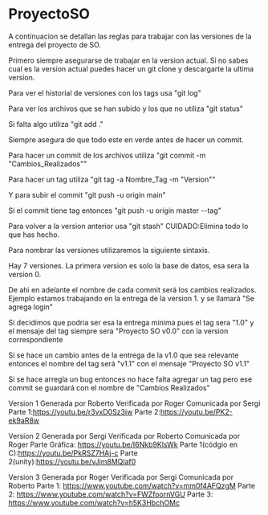 # ProyectoSO
A continuacion se detallan las reglas para trabajar con las versiones de la
entrega del proyecto de SO.

Primero siempre asegurarse de trabajar en la version actual. Si no sabes cual
es la version actual puedes hacer un git clone y descargarte la ultima version.

Para ver el historial de versiones con los tags usa "git log"

Para ver los archivos que se han subido y los que no utiliza "git status"

Si falta algo utiliza "git add ."

Siempre asegura de que todo este en verde antes de hacer un commit.

Para hacer un commit de los archivos utiliza "git commit -m "Cambios_Realizados""

Para hacer un tag utiliza "git tag -a Nombre_Tag -m "Version""

Y para subir el commit "git push -u origin main"

Si el commit tiene tag entonces "git push -u origin master --tag"

Para volver a la version anterior usa "git stash" CUIDADO:Elimina todo lo que
has hecho.

Para nombrar las versiones utilizaremos la siguiente sintaxis.

Hay 7 versiones.
La primera version es solo la base de datos, esa sera la version 0.

De ahi en adelante el nombre de cada commit será los cambios realizados. Ejemplo estamos trabajando en
la entrega de la version 1. y se llamará "Se agrega login"

Si decidimos que podria ser esa la entrega minima pues el tag sera "1.0" y el mensaje del tag siempre sera "Proyecto SO v0.0"
con la version correspondiente

Si se hace un cambio antes de la entrega de la v1.0 que sea relevante entonces el nombre del tag será "v1.1" con el mensaje 
"Proyecto SO v1.1"

Si se hace arregla un bug entonces no hace falta agregar un tag pero ese commit se guardará con
el nombre de "Cambios Realizados"

Version 1
Generada por Roberto
Verificada por Roger
Comunicada por Sergi
Parte 1:https://youtu.be/r3vxD0Sz3iw
Parte 2:https://youtu.be/PK2-ek9aR8w


Version 2
Generada por Sergi
Verificada por Roberto
Comunicada por Roger
Parte Gráfica: https://youtu.be/I6Nkb9KlsWk
Parte 1(códgio en C):https://youtu.be/PkRSZ7HAj-c
Parte 2(unity):https://youtu.be/vJim8MQlaf0

Version 3
Generada por Roger
Verificada por Sergi
Comunicada por Roberto
Parte 1: https://www.youtube.com/watch?v=mm0f4AFQzgM
Parte 2: https://www.youtube.com/watch?v=FWZfoornVGU
Parte 3: https://www.youtube.com/watch?v=h5K3HbchOMc


